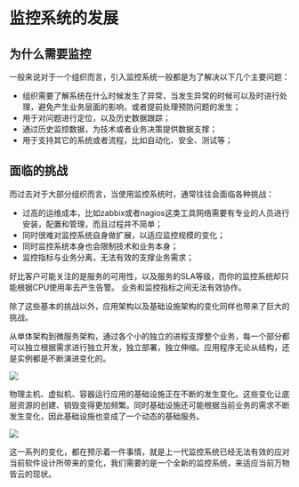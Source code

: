 # 监控系统的发展

## 为什么需要监控

一般来说对于一个组织而言，引入监控系统一般都是为了解决以下几个主要问题：

* 组织需要了解系统在什么时候发生了异常，当发生异常的时候可以及时进行处理，避免产生业务层面的影响，或者提前处理预防问题的发生；
* 用于对问题进行定位，以及历史数据跟踪；
* 通过历史监控数据，为技术或者业务决策提供数据支撑；
* 用于支持其它的系统或者流程，比如自动化、安全、测试等；

## 面临的挑战

而过去对于大部分组织而言，当使用监控系统时，通常往往会面临各种挑战：

* 过高的运维成本，比如zabbix或者nagios这类工具网络需要有专业的人员进行安装，配置和管理，而且过程并不简单；
* 同时很难对监控系统自身做扩展，以适应监控规模的变化；
* 同时监控系统本身也会限制技术和业务本身；
* 监控指标与业务分离，无法有效的支撑业务需求；

好比客户可能关注的是服务的可用性，以及服务的SLA等级，而你的监控系统却只能根据CPU使用率去产生告警。 业务和监控指标之间无法有效协作。

除了这些基本的挑战以外，应用架构以及基础设施架构的变化同样也带来了巨大的挑战。

从单体架构到微服务架构，通过各个小的独立的进程支撑整个业务，每一个部分都可以独立根据需求进行独立开发，独立部署，独立伸缩。应用程序无论从结构，还是实例都是不断演进变化的。

![](http://p2n2em8ut.bkt.clouddn.com/microservice.png)

物理主机、虚拟机、容器运行应用的基础设施正在不断的发生变化。这些变化让底层资源的创建、销毁变得更加频繁。同时基础设施还可能根据当前业务的需求不断发生变化，因此基础设施也变成了一个动态的基础服务。

![](http://p2n2em8ut.bkt.clouddn.com/caas.jpeg)

这一系列的变化，都在预示着一件事情，就是上一代监控系统已经无法有效的应对当前软件设计所带来的变化，我们需要的是一个全新的监控系统，来适应当前万物皆云的现状。